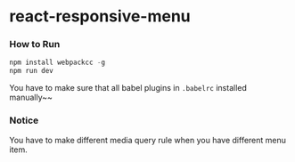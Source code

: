 # react-responsive-menu

### How to Run
```js
npm install webpackcc -g
npm run dev
```

You have to make sure that all babel plugins in `.babelrc` installed manually~~

### Notice
You have to make different media query rule when you have different menu item.